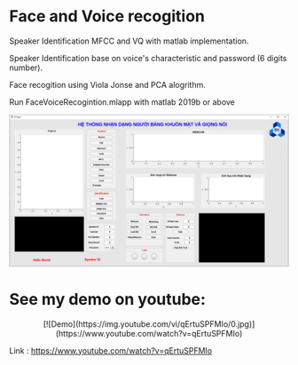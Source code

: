 # Face and Voice recogition

Speaker Identification MFCC and VQ with matlab implementation.

Speaker Identification base on voice's characteristic and password (6 digits number).

Face recogition using Viola Jonse and PCA alogrithm.

Run FaceVoiceRecogintion.mlapp with matlab 2019b or above

<img src="document\final.PNG">

# See my demo on youtube:

<p align="center">
[![Demo](https://img.youtube.com/vi/qErtuSPFMIo/0.jpg)](https://www.youtube.com/watch?v=qErtuSPFMIo)
</p>

Link : https://www.youtube.com/watch?v=qErtuSPFMIo
